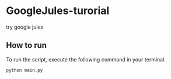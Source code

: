 # GoogleJules-turorial
try google jules

## How to run

To run the script, execute the following command in your terminal:

```bash
python main.py
```
